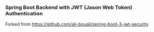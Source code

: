 ### Spring Boot Backend with JWT (Jason Web Token) Authentication

Forked from https://github.com/ali-bouali/spring-boot-3-jwt-security